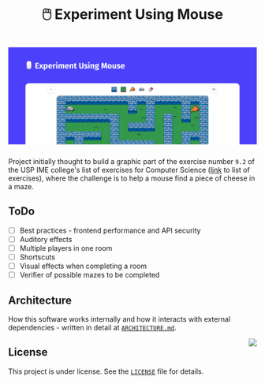 <h1 align="center">
  🖱️ Experiment Using Mouse
</h1>

<h1 align="center">
    <img alt="Cover" src=".github/cover.png" />
</h1>

Project initially thought to build a graphic part of the exercise number `9.2` of the USP IME college's list of exercises for Computer Science ([link](https://www.ime.usp.br/~macmulti/caderno-exercicios-versao2005.pdf) to list of exercises), where the challenge is to help a mouse find a piece of cheese in a maze.

## ToDo
- [ ] Best practices - frontend performance and API security
- [ ] Auditory effects
- [ ] Multiple players in one room
- [ ] Shortscuts
- [ ] Visual effects when completing a room
- [ ] Verifier of possible mazes to be completed

## Architecture
How this software works internally and how it interacts with external dependencies - written in detail at [`ARCHITECTURE.md`](./ARCHITECTURE.md).

<img src="https://github.githubassets.com/images/mona-whisper.gif" align="right" />

## License
This project is under license. See the [`LICENSE`](./LICENSE) file for details.